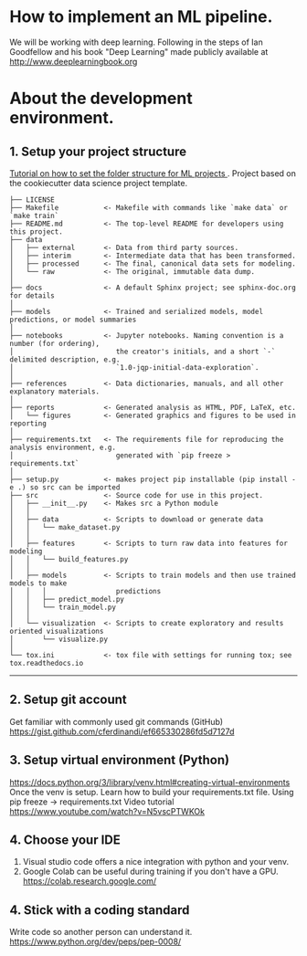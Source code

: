 # How to implement an ML pipeline.
We will be working with deep learning. Following in the steps of Ian Goodfellow and his book "Deep Learning" made publicly available at http://www.deeplearningbook.org

# About the development environment.

## 1. Setup your project structure 
<a target="_blank" href="https://drivendata.github.io/cookiecutter-data-science/"> Tutorial on how to set the folder structure for ML projects </a>. Project based on the cookiecutter data science project template.

    ├── LICENSE
    ├── Makefile           <- Makefile with commands like `make data` or `make train`
    ├── README.md          <- The top-level README for developers using this project.
    ├── data
    │   ├── external       <- Data from third party sources.
    │   ├── interim        <- Intermediate data that has been transformed.
    │   ├── processed      <- The final, canonical data sets for modeling.
    │   └── raw            <- The original, immutable data dump.
    │
    ├── docs               <- A default Sphinx project; see sphinx-doc.org for details
    │
    ├── models             <- Trained and serialized models, model predictions, or model summaries
    │
    ├── notebooks          <- Jupyter notebooks. Naming convention is a number (for ordering),
    │                         the creator's initials, and a short `-` delimited description, e.g.
    │                         `1.0-jqp-initial-data-exploration`.
    │
    ├── references         <- Data dictionaries, manuals, and all other explanatory materials.
    │
    ├── reports            <- Generated analysis as HTML, PDF, LaTeX, etc.
    │   └── figures        <- Generated graphics and figures to be used in reporting
    │
    ├── requirements.txt   <- The requirements file for reproducing the analysis environment, e.g.
    │                         generated with `pip freeze > requirements.txt`
    │
    ├── setup.py           <- makes project pip installable (pip install -e .) so src can be imported
    ├── src                <- Source code for use in this project.
    │   ├── __init__.py    <- Makes src a Python module
    │   │
    │   ├── data           <- Scripts to download or generate data
    │   │   └── make_dataset.py
    │   │
    │   ├── features       <- Scripts to turn raw data into features for modeling
    │   │   └── build_features.py
    │   │
    │   ├── models         <- Scripts to train models and then use trained models to make
    │   │   │                 predictions
    │   │   ├── predict_model.py
    │   │   └── train_model.py
    │   │
    │   └── visualization  <- Scripts to create exploratory and results oriented visualizations
    │       └── visualize.py
    │
    └── tox.ini            <- tox file with settings for running tox; see tox.readthedocs.io

--------


## 2. Setup git account
Get familiar with commonly used git commands (GitHub)
https://gist.github.com/cferdinandi/ef665330286fd5d7127d

## 3. Setup virtual environment (Python)
https://docs.python.org/3/library/venv.html#creating-virtual-environments
Once the venv is setup. Learn how to build your requirements.txt file.
Using pip freeze -> requirements.txt
Video tutorial https://www.youtube.com/watch?v=N5vscPTWKOk

## 4. Choose your IDE
1. Visual studio code offers a nice integration with python and your venv.
2. Google Colab can be useful during training if you don't have a GPU. https://colab.research.google.com/

## 4. Stick with a coding standard
Write code so another person can understand it.
https://www.python.org/dev/peps/pep-0008/










